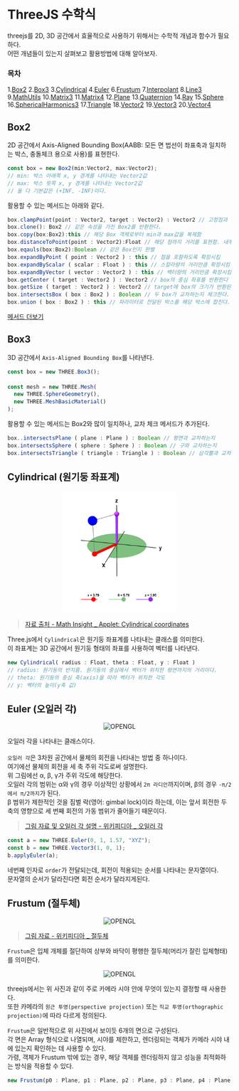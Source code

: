 # ThreeJS 수학식

threejs를 2D, 3D 공간에서 효율적으로 사용하기 위해서는 수학적 개념과 함수가 필요하다.<br/>
어떤 개념들이 있는지 살펴보고 활용방법에 대해 알아보자.<br/>

### 목차

1.[Box2]() 2.[Box3]() 3.[Cylindrical]() 4.[Euler]() 6.[Frustum]() 7.[Interpolant]() 8.[Line3]() 9.[MathUtils]() 10.[Matrix3]() 11.[Matrix4]() 12.[Plane]() 13.[Quaternion]() 14.[Ray]() 15.[Sphere]() 16.[SphericalHarmonics3]() 17.[Triangle]() 18.[Vector2]() 19.[Vector3]() 20.[Vector4]()

## Box2

2D 공간에서 Axis-Aligned Bounding Box(AABB: 모든 면 법선이 좌표축과 일치하는 박스, 충돌체크 용으로 사용)를 표현한다.<br/>

```javascript
const box = new Box2(min:Vector2, max:Vector2);
// min: 박스 아래쪽 x, y 경계를 나타내는 Vector2값
// max: 박스 윗쪽 x, y 경계를 나타내는 Vector2값
// 둘 다 기본값은 (+INF, -INF)이다.
```

활용할 수 있는 메서드는 아래와 같다.

```javascript
box.clampPoint(point : Vector2, target : Vector2) : Vector2 // 고정점과 타겟 설정
box.clone(): Box2 // 같은 속성을 가진 Box2를 반환한다.
box.copy(box:Box2):this // 해당 Box 객체로부터 min과 max값을 복제함
box.distanceToPoint(point : Vector2):Float // 해당 점까지 거리를 표현함. 내부의 점이라면 0
box.eqauls(box:Box2):Boolean // 같은 Box인지 판별
box.expandByPoint ( point : Vector2 ) : this // 점을 포함하도록 확장시킴
box.expandByScalar ( scalar : Float ) : this // 스칼라량의 거리만큼 확장시킴
box.expandByVector ( vector : Vector2 ) : this // 백터량의 거리만큼 확장시킴
box.getCenter ( target : Vector2 ) : Vector2 // box의 중심 좌표를 반환한다
box.getSize ( target : Vector2 ) : Vector2 // target에 box의 크기가 반환된다.
box.intersectsBox ( box : Box2 ) : Boolean // 두 box가 교차하는지 체크한다.
box.union ( box : Box2 ) : this // 파라미터로 전달된 박스를 해당 박스에 합친다.
```

[메서드 더보기](https://threejs.org/docs/#api/en/math/Box2)<br/>

## Box3

3D 공간에서 `Axis-Aligned Bounding Box`를 나타낸다.

```javascript
const box = new THREE.Box3();

const mesh = new THREE.Mesh(
  new THREE.SphereGeometry(),
  new THREE.MeshBasicMaterial()
);
```

활용할 수 있는 메서드는 Box2와 많이 일치하나, 교차 체크 메서드가 추가된다.<br/>

```js
box..intersectsPlane ( plane : Plane ) : Boolean // 평면과 교차하는지
box.intersectsSphere ( sphere : Sphere ) : Boolean // 구와 교차하는지
box.intersectsTriangle ( triangle : Triangle ) : Boolean // 삼각뿔과 교차하는지
```

## Cylindrical (원기둥 좌표계)

 <p align="center">
  <img src="./Images/Cylindrical Coordinate.png"  width="50%" alt="OPENGL">
</p>

> [자료 출처 - Math Insight \_ Applet: Cylindrical coordinates](https://mathinsight.org/applet/cylindrical_coordinates)

Three.js에서 `Cylindrical`은 원기둥 좌표계를 나타내는 클래스를 의미한다.<br/>
이 좌표계는 3D 공간에서 원기둥 형태의 좌표를 사용하여 벡터를 나타낸다.<br/>

```js
new Cylindrical( radius : Float, theta : Float, y : Float )
// radius: 원기둥의 반지름. 원기둥의 중심에서 벡터가 위치한 평면까지의 거리이다.
// theta: 원기둥의 중심 축(axis)을 따라 벡터가 위치한 각도
// y: 벡터의 높이(y축 값)
```

## Euler (오일러 각)

 <p align="center">
  <img src="https://upload.wikimedia.org/wikipedia/commons/thumb/a/a1/Eulerangles.svg/250px-Eulerangles.svg.png"  width="30%" alt="OPENGL">
</p>

오일러 각을 나타내는 클래스이다.<br/><br/>
`오일러 각`은 3차원 공간에서 물체의 회전을 나타내는 방법 중 하나이다. <br/>
여기에선 물체의 회전을 세 축 주위 각도로써 설명한다.<br/>
위 그림에선 α, β, γ가 주위 각도에 해당한다.<br/>
오일러 각의 범위는 α와 γ의 경우 이상적인 상황에서 `2π 라디안`까지이며, β의 경우 `-π/2에서 π/2까지`가 된다.<br/>
β 범위가 제한적인 것을 짐벌 락(영어: gimbal lock)이라 하는데, 이는 앞서 회전한 두 축의 영향으로 세 번째 회전의 가동 범위가 줄어들기 때문이다.<br/>

> [그림 자료 및 오일러 각 설명 - 위키피디아 \_ 오일러 각](https://ko.wikipedia.org/wiki/%EC%98%A4%EC%9D%BC%EB%9F%AC_%EA%B0%81)

```js
const a = new THREE.Euler(0, 1, 1.57, "XYZ");
const b = new THREE.Vector3(1, 0, 1);
b.applyEuler(a);
```

네번째 인자로 `order`가 전달되는데, 회전이 적용되는 순서를 나타내는 문자열이다.<br/>
문자열의 순서가 달라진다면 회전 순서가 달라지게된다.<br/>

## Frustum (절두체)

 <p align="center">
  <img src="https://upload.wikimedia.org/wikipedia/commons/thumb/6/6a/Usech_kvadrat_piramid.png/110px-Usech_kvadrat_piramid.png"  width="30%" alt="OPENGL">
</p>

> [그림 자료 - 위키피디아 \_ 절두체](https://ko.wikipedia.org/wiki%EC%A0%88%EB%91%90%EC%B2%B4)

`Frustum`은 입체 개체를 절단하여 상부와 바닥이 평행한 절두체(머리가 잘린 입체형태)를 의미한다.

 <p align="center">
  <img src="https://encrypted-tbn0.gstatic.com/images?q=tbn:ANd9GcRr2Z18lkjHKYBt6PCzGszXek60_ysYOUs2NS5En8mAJC1TlnaneuRnzh_E8EkjLBsr_FU&usqp=CAU"  width="30%" alt="OPENGL">
</p>

threejs에서는 위 사진과 같이 주로 카메라 시야 안에 무엇이 있는지 결정할 때 사용한다.<br/>
또한 카메라의 `원근 투영(perspective projection)` 또는 `직교 투영(orthographic projection)`에 따라 다르게 정의된다.<br/>

`Frustum`은 일반적으로 위 사진에서 보이듯 6개의 면으로 구성된다.<br/>
각 면은 Array 형식으로 나열되며, 시야를 제한하고, 렌더링되는 객체가 카메라 시야 내에 있는지 확인하는 데 사용할 수 있다.<br/>
가령, 객체가 Frustum 밖에 있는 경우, 해당 객체를 렌더링하지 않고 성능을 최적화하는 방식을 적용할 수 있다.

```js
new Frustum(p0 : Plane, p1 : Plane, p2 : Plane, p3 : Plane, p4 : Plane, p5 : Plane)
```
